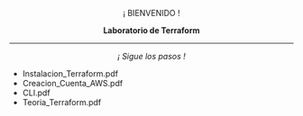 <p align="center">¡ BIENVENIDO !</p>
<p align="center"><b>Laboratorio de Terraform</b></p>
<hr>
<p align="center"><i>¡ Sigue los pasos !</i></p>
<ul>
  <li>Instalacion_Terraform.pdf</li>
  <li>Creacion_Cuenta_AWS.pdf</li>
  <li>CLI.pdf</li>
  <li>Teoria_Terraform.pdf</li>
</ul>

